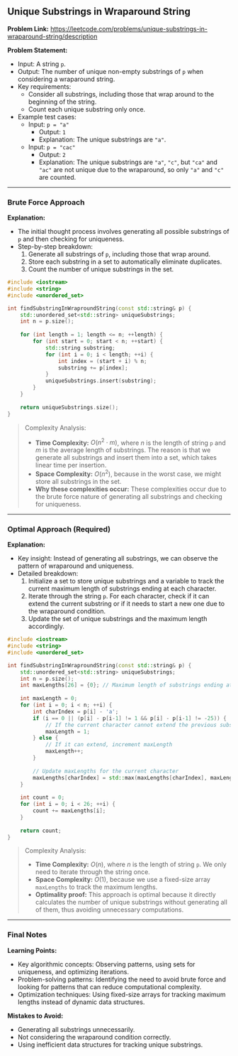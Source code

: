 ## Unique Substrings in Wraparound String
**Problem Link:** https://leetcode.com/problems/unique-substrings-in-wraparound-string/description

**Problem Statement:**
- Input: A string `p`.
- Output: The number of unique non-empty substrings of `p` when considering a wraparound string.
- Key requirements: 
  - Consider all substrings, including those that wrap around to the beginning of the string.
  - Count each unique substring only once.
- Example test cases:
  - Input: `p = "a"`
    - Output: `1`
    - Explanation: The unique substrings are `"a"`.
  - Input: `p = "cac"`
    - Output: `2`
    - Explanation: The unique substrings are `"a"`, `"c"`, but `"ca"` and `"ac"` are not unique due to the wraparound, so only `"a"` and `"c"` are counted.

---

### Brute Force Approach
**Explanation:**
- The initial thought process involves generating all possible substrings of `p` and then checking for uniqueness.
- Step-by-step breakdown:
  1. Generate all substrings of `p`, including those that wrap around.
  2. Store each substring in a set to automatically eliminate duplicates.
  3. Count the number of unique substrings in the set.

```cpp
#include <iostream>
#include <string>
#include <unordered_set>

int findSubstringInWraproundString(const std::string& p) {
    std::unordered_set<std::string> uniqueSubstrings;
    int n = p.size();
    
    for (int length = 1; length <= n; ++length) {
        for (int start = 0; start < n; ++start) {
            std::string substring;
            for (int i = 0; i < length; ++i) {
                int index = (start + i) % n;
                substring += p[index];
            }
            uniqueSubstrings.insert(substring);
        }
    }
    
    return uniqueSubstrings.size();
}
```

> Complexity Analysis:
> - **Time Complexity:** $O(n^2 \cdot m)$, where $n$ is the length of string `p` and $m$ is the average length of substrings. The reason is that we generate all substrings and insert them into a set, which takes linear time per insertion.
> - **Space Complexity:** $O(n^2)$, because in the worst case, we might store all substrings in the set.
> - **Why these complexities occur:** These complexities occur due to the brute force nature of generating all substrings and checking for uniqueness.

---

### Optimal Approach (Required)
**Explanation:**
- Key insight: Instead of generating all substrings, we can observe the pattern of wraparound and uniqueness.
- Detailed breakdown:
  1. Initialize a set to store unique substrings and a variable to track the current maximum length of substrings ending at each character.
  2. Iterate through the string `p`. For each character, check if it can extend the current substring or if it needs to start a new one due to the wraparound condition.
  3. Update the set of unique substrings and the maximum length accordingly.

```cpp
#include <iostream>
#include <string>
#include <unordered_set>

int findSubstringInWraproundString(const std::string& p) {
    std::unordered_set<std::string> uniqueSubstrings;
    int n = p.size();
    int maxLengths[26] = {0}; // Maximum length of substrings ending at each character
    
    int maxLength = 0;
    for (int i = 0; i < n; ++i) {
        int charIndex = p[i] - 'a';
        if (i == 0 || (p[i] - p[i-1] != 1 && p[i] - p[i-1] != -25)) {
            // If the current character cannot extend the previous substring, reset maxLength
            maxLength = 1;
        } else {
            // If it can extend, increment maxLength
            maxLength++;
        }
        
        // Update maxLengths for the current character
        maxLengths[charIndex] = std::max(maxLengths[charIndex], maxLength);
    }
    
    int count = 0;
    for (int i = 0; i < 26; ++i) {
        count += maxLengths[i];
    }
    
    return count;
}
```

> Complexity Analysis:
> - **Time Complexity:** $O(n)$, where $n$ is the length of string `p`. We only need to iterate through the string once.
> - **Space Complexity:** $O(1)$, because we use a fixed-size array `maxLengths` to track the maximum lengths.
> - **Optimality proof:** This approach is optimal because it directly calculates the number of unique substrings without generating all of them, thus avoiding unnecessary computations.

---

### Final Notes

**Learning Points:**
- Key algorithmic concepts: Observing patterns, using sets for uniqueness, and optimizing iterations.
- Problem-solving patterns: Identifying the need to avoid brute force and looking for patterns that can reduce computational complexity.
- Optimization techniques: Using fixed-size arrays for tracking maximum lengths instead of dynamic data structures.

**Mistakes to Avoid:**
- Generating all substrings unnecessarily.
- Not considering the wraparound condition correctly.
- Using inefficient data structures for tracking unique substrings.